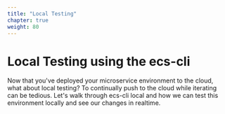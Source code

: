 ```yaml
---
title: "Local Testing"
chapter: true
weight: 80
---
```


# Local Testing using the ecs-cli

Now that you've deployed your microservice environment to the cloud, what about local testing? To continually push to the cloud while iterating can be tedious. Let's walk through ecs-cli local and how we can test this environment locally and see our changes in realtime.
